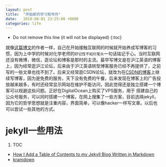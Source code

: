 ```yaml
---
layout: post
title:  "开始新的学习和写作"
date:   2018-08-01 23:25:00 +0800
categories: life
---
```


* Do not remove this line (it will not be displayed)
{:toc}

就像[这篇博文]的作者一样，自己在开始接触互联网的时候就开始养成写博客的习惯，因为上中学的时候对化学老师的`好记性不如烂笔头`一句话铭记于心。当时互联网还没有微博，微信，逛论坛和博客是那时的主流。最早写博文是在沪江英语的博客上，因为经常逛沪江论坛，后来由于沪江英语转型博客服务已经不再提供了，之前写的一些文章也找不到了。后来又经常逛CSDN论坛，就改为在[CSDN的博客]上继续写博客，因为是免费的服务，天下没有免费的午餐，后来发现在博客上的广告投放越来越多，有时还经常显示网站在维护不能访问，因此觉得还是独立搭建一个博客可以规避这些问题。正好在DigitalOcean上购买了VPS服务，用于
搭建自己的公众号服务，可以同时搭建一个博客。在网上搜集了一些方案，目前选择jekyll，因为它的哲学思想就是注重内容，界面简单，可以像hacker一样写文章。以后也可以尝试一些其他的方式。

# jekyll一些用法

1. TOC

* [How I Add a Table of Contents to my Jekyll Blog Written in Markdown]
* [kramdown]


[这篇博文]: http://tom.preston-werner.com/2008/11/17/blogging-like-a-hacker.html
[CSDN的博客]: https://blog.csdn.net/delphiwcdj

[How I Add a Table of Contents to my Jekyll Blog Written in Markdown]: http://www.seanbuscay.com/blog/jekyll-toc-markdown/
[kramdown]: https://kramdown.gettalong.org/